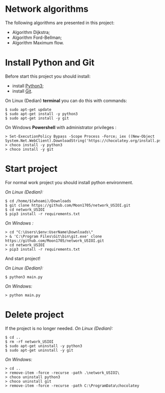 
# Network algorithms

The following algorithms are presented in this project:
* Algorithm Dijkstra;
* Algorithm Ford-Bellman;
* Algorithm Maximum flow.

# Install Python and Git
Before start this project you should install:
* install [Python3](https://www.python.org/downloads/);
* install [Git](https://git-scm.com/).

On Linux (Dedian) **terminal** you can do this with commands:
```
$ sudo apt-get update
$ sudo apt-get install -y python3
$ sudo apt-get install -y git
```
On Windows  **Powershell**   with administrator privileges :
```
> Set-ExecutionPolicy Bypass -Scope Process -Force; iex ((New-Object System.Net.WebClient).DownloadString('https://chocolatey.org/install.ps1'))
> choco install -y python3
> choco install -y git
```

# Start project
For normal work project you should install python environment.

*On Linux (Dedian):*
```
$ cd /home/$(whoami)/Downloads
$ git clone https://github.com/Moon1705/network_USIOI.git
$ cd network_USIOI
$ pip3 install -r requirements.txt
```
*On Windows :*
```
> cd "C:\Users\$env:UserName\Downloads\"
> & 'C:\Program Files\Git\bin\git.exe' clone https://github.com/Moon1705/network_USIOI.git
> cd network_USIOI
> pip3 install -r requirements.txt

```

And start project!

*On Linux (Dedian):*
```
$ python3 main.py
```
*On Windows:*
```
> python main.py
```
# Delete project
  
If the project is no longer needed.
*On Linux (Dedian):*
```
$ cd ..
$ rm -rf network_USIOI
$ sudo apt-get uninstall -y python3
$ sudo apt-get uninstall -y git
```
*On Windows:*
```
> cd ..
> remove-item -force -recurse -path .\network_USIOI\
> choco uninstall python3
> choco uninstall git
> remove-item -force -recurse -path C:\ProgramData\chocolatey
```
